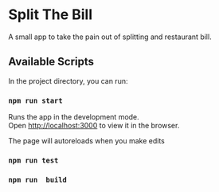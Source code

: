 # Split The Bill

A small app to take the pain out of splitting and restaurant bill. 

## Available Scripts

In the project directory, you can run:

### `npm run start`

Runs the app in the development mode.\
Open [http://localhost:3000](http://localhost:3000) to view it in the browser.

The page will autoreloads when you make edits

### `npm run test`

### `npm run  build`
